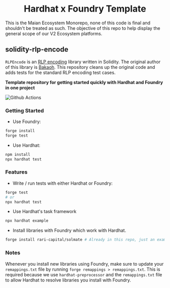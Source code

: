 # <h1 align="center"> Hardhat x Foundry Template </h1>

This is the Maian Ecosystem Monorepo, none of this code is final and shouldn't be treated as such. The objective of this repo to help display the general scope of our V2 Ecosystem platforms.

## solidity-rlp-encode
`RLPEncode` is an [RLP encoding](https://github.com/ethereum/wiki/wiki/RLP) library written in Solidity. The original author of this library is [Bakaoh](https://github.com/bakaoh). This repository cleans up the original code and adds tests for the standard RLP encoding test cases.

**Template repository for getting started quickly with Hardhat and Foundry in one project**

![Github Actions](https://github.com/devanonon/hardhat-foundry-template/workflows/test/badge.svg)

### Getting Started

 * Use Foundry: 
```bash
forge install
forge test
```

 * Use Hardhat:
```bash
npm install
npx hardhat test
```

### Features

 * Write / run tests with either Hardhat or Foundry:
```bash
forge test
# or
npx hardhat test
```

 * Use Hardhat's task framework
```bash
npx hardhat example
```

 * Install libraries with Foundry which work with Hardhat.
```bash
forge install rari-capital/solmate # Already in this repo, just an example
```

### Notes

Whenever you install new libraries using Foundry, make sure to update your `remappings.txt` file by running `forge remappings > remappings.txt`. This is required because we use `hardhat-preprocessor` and the `remappings.txt` file to allow Hardhat to resolve libraries you install with Foundry.
